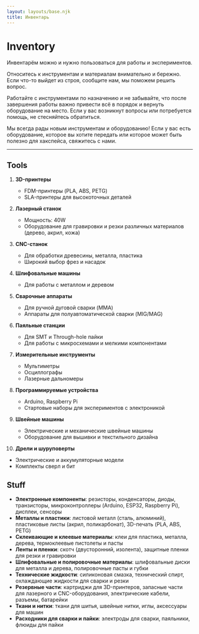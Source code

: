 ```yaml
---
layout: layouts/base.njk
title: Инвентарь
---
```


# Inventory

Инвентарём можно и нужно пользоваться для работы и экспериментов.

Относитесь к инструментам и материалам внимательно и бережно. Если что-то выйдет из строя, сообщите нам, мы поможем решить вопрос.

Работайте с инструментами по назначению и не забывайте, что после завершения работы важно привести всё в порядок и вернуть оборудование на место.
Если у вас возникнут вопросы или потребуется помощь, не стесняйтесь обратиться.


Мы всегда рады новым инструментам и оборудованию! Если у вас есть оборудование, которое вы хотите передать или которое может быть полезно для хакспейса, свяжитесь с нами.

---

## Tools

1. **3D-принтеры**
   - FDM-принтеры (PLA, ABS, PETG)
   - SLA-принтеры для высокоточных деталей

2. **Лазерный станок**
   - Мощность: 40W
   - Оборудование для гравировки и резки различных материалов (дерево, акрил, кожа)

3. **CNC-станок**
   - Для обработки древесины, металла, пластика
   - Широкий выбор фрез и насадок

4. **Шлифовальные машины**
   - Для работы с металлом и деревом

5. **Сварочные аппараты**
   - Для ручной дуговой сварки (MMA)
   - Аппараты для полуавтоматической сварки (MIG/MAG)

6. **Паяльные станции**
   - Для SMT и Through-hole пайки
   - Для работы с микросхемами и мелкими компонентами

7. **Измерительные инструменты**
   - Мультиметры
   - Осциллографы
   - Лазерные дальномеры

8. **Программируемые устройства**
   - Arduino, Raspberry Pi
   - Стартовые наборы для экспериментов с электроникой

9. **Швейные машины**
   - Электрические и механические швейные машины
   - Оборудование для вышивки и текстильного дизайна

10. **Дрели и шуруповерты**
   - Электрические и аккумуляторные модели
   - Комплекты сверл и бит

## Stuff

- **Электронные компоненты**: резисторы, конденсаторы, диоды, транзисторы, микроконтроллеры (Arduino, ESP32, Raspberry Pi), дисплеи, сенсоры
- **Металлы и пластики**: листовой металл (сталь, алюминий), пластиковые листы (акрил, поликарбонат), 3D-печать (PLA, ABS, PETG)
- **Склеивающие и клеевые материалы**: клеи для пластика, металла, дерева, термоклеевые пистолеты и пасты
- **Ленты и пленки**: скотч (двусторонний, изолента), защитные пленки для резки и гравировки
- **Шлифовальные и полировочные материалы**: шлифовальные диски для металла и дерева, полировочные пасты и губки
- **Технические жидкости**: силиконовая смазка, технический спирт, охлаждающие жидкости для сварки и резки
- **Резервные части**: картриджи для 3D-принтеров, запасные части для лазерного и CNC-оборудования, электрические кабели, разъемы, батарейки
- **Ткани и нитки**: ткани для шитья, швейные нитки, иглы, аксессуары для машин
- **Расходники для сварки и пайки**: электроды для сварки, паяльники, флюиды для пайки
